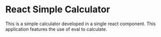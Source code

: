 # React Simple Calculator

This is a simple calculator developed in a single react component. 
This application features the use of eval to calculate.
